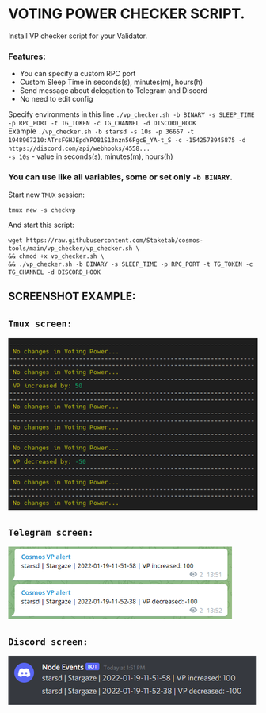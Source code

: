 # VOTING POWER CHECKER SCRIPT.
Install VP checker script for your Validator.  

### Features:  
- You can specify a custom RPC port
- Custom Sleep Time in seconds(s), minutes(m), hours(h)
- Send message about delegation to Telegram and Discord
- No need to edit config

Specify environments in this line `./vp_checker.sh -b BINARY -s SLEEP_TIME -p RPC_PORT -t TG_TOKEN -c TG_CHANNEL -d DISCORD_HOOK`  
Example `./vp_checker.sh -b starsd -s 10s -p 36657 -t 1948967210:ATrsFGHJEpdYPO81S13nzn56FgcE_YA-t_S -c -1542578945875 -d https://discord.com/api/webhooks/4558...`  
`-s 10s` - value in seconds(s), minutes(m), hours(h)  
### You can use like all variables, some or set only `-b BINARY`.

Start new `TMUX` session:
```
tmux new -s checkvp
```
And start this script:
```
wget https://raw.githubusercontent.com/Staketab/cosmos-tools/main/vp_checker/vp_checker.sh \
&& chmod +x vp_checker.sh \
&& ./vp_checker.sh -b BINARY -s SLEEP_TIME -p RPC_PORT -t TG_TOKEN -c TG_CHANNEL -d DISCORD_HOOK
```
## SCREENSHOT EXAMPLE: 
## `Tmux screen:`  
![alt_tag](src/tmux_msg.png)

## `Telegram screen:`  
![alt_tag](src/telegram_msg.png)

## `Discord screen:`  
![alt_tag](src/discord_msg.png)
